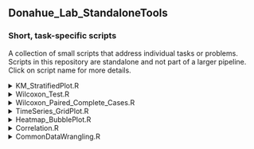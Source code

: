## Donahue_Lab_StandaloneTools
### Short, task-specific scripts  

A collection of small scripts that address individual tasks or problems. Scripts in this repository are standalone and not part of a larger pipeline. Click on script name for more details.
<br>
<details>
<summary> KM_StratifiedPlot.R </summary>
<br>

**Description:** Generates Kaplan-Meier survival curves for a list of features stratified by a chosen percentile cutoff (e.g. Median, upper 25th, etc.). Useful for survival analysis comparing these two user-defined groups.  
  
**The output .csv:**
| feature | p value | cutoff |
|-----:|-----:|-----:|

**Visualization:** Kaplan-Meier plot

<br>
<br>
</details>


<details>
<summary> Wilcoxon_Test.R </summary>
<br>
  
**Description:** Paired Wilcoxon Test (or unpaired) for multiple features between two groups. Useful for identifying significantly different distributions.

**The output .csv:**
| feature | p value | median1 | median2 |
|-----:|-----:|-----:|-----:|

**Visualization:** Box plot with p-values

<br>
<br>
</details>


<details>
<summary> Wilcoxon_Paired_Complete_Cases.R </summary>
<br>
  
**Description:** Performs a paired Wilcoxon signed-rank test after removing any incomplete pairs (if either value in a pair is NA, the entire pair is excluded)

**The output .csv:**
| p value | feature | groups | sample size | median1 | median2 |
|-----:|-----:|-----:|-----:|-----:|-----:|

<br>
<br>
</details>






<details>
<summary> TimeSeries_GridPlot.R </summary>
<br>
  
**Description:** Creates a 2x2 grid with group-based coloring and optional axis breaks. Useful for visualizing trends across treatment groups.

**Visualization:** Line graph (2x2 grid layout)
<br>
<br>
</details>




<details>
<summary> Heatmap_BubblePlot.R </summary>
<br>
  
**Description:** Generates heatmaps and bubble plots. Useful for exploring up/down regulation of pathways or other high-dimensional data.

**Visualizations:** Heatmap and bubble plots
<br>
<br>
</details>




<details>
<summary> Correlation.R </summary>
<br>
  
**Description:** Performs Spearman correlation between all variables in a feature list. *Coming soon*

**The output .csv:**
| feature | Spearman R | p value | 
|-----:|-----:|-----:|

**Visualization:** Scatter Plots of X vs. Y with R and p value annotated. *Coming soon*

<br>
<br>
</details>




<details>
<summary> CommonDataWrangling.R </summary>
<br>
  
**Description:** Summary of common data wrangling solutions: cleaning, preprocessing, shaping, formatting, etc. Tidyverse and base R solutions.
<br>
<br>
</details>
<br>
